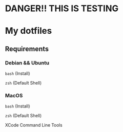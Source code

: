 # DANGER!! THIS IS TESTING

# My dotfiles

## Requirements

### Debian && Ubuntu

`bash` (Install)

`zsh` (Default Shell)

### MacOS

`bash` (Install)

`zsh` (Default Shell)

XCode Command Line Tools
